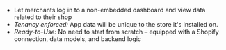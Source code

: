 - Let merchants log in to a non-embedded dashboard and view data related to their shop
- _Tenancy enforced:_ App data will be unique to the store it's installed on.
- _Ready-to-Use:_ No need to start from scratch – equipped with a Shopify connection, data models, and backend logic
